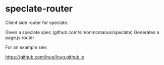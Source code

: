 # speclate-router
Client side router for speclate.


Given a speclate spec (github.com/simonmcmanus/speclate) Generates a page.js router

For an example see:

https://github.com/lnug/lnug.github.io

